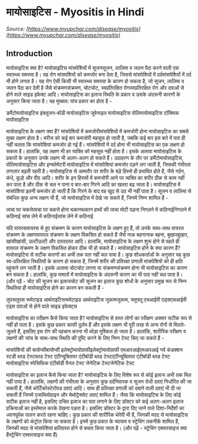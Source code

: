 # मायोसाइटिस - Myositis in Hindi
_Source: [https://www.myupchar.com/disease/myositis](https://www.myupchar.com/disease/myositis)_

## Introduction
मायोसाइटिस क्या है?
मायोसाइटिस मांसपेशियों में सूजनसूजन, लालिमा व जलन पैदा करने वाली एक स्वास्थ्य समस्या है। यह रोग मांसपशियों को कमजोर बना देता है, जिससे मांसपेशियों में दर्दमांसपेशियों में दर्द भी होने लगता है। यह रोग ऐसी किसी भी स्वास्थ्य समस्या के कारण हो सकता है, जो सूजन, लालिमा व जलन पैदा कर देती है जैसे संक्रमणसंक्रमण, चोटचोट, स्वप्रतिरक्षित रोगस्वप्रतिरक्षित रोग और दवाओं से होने वाले साइड इफेक्ट आदि। मायोसाइटिस का इलाज स्थिति के प्रकार व उसके अंदरूनी कारणों के अनुसार किया जाता है। यह मुख्यत: पांच प्रकार का होता है -

डर्मेटोमायोसाइटिस
इंक्लूजन-बॉडी मायोसाइटिस
जूवेनाइल मायोसाइटिस
पोलिमायोसाइटिस
टॉक्सिक मायोसाइटिस

मायोसाइटिस के लक्षण क्या हैं?
मांसपेशियों में कमजोरीमांसपेशियों में कमजोरी होना मायोसाइटिस का सबसे मुख्य लक्षण होता है। मरीज को कई बार कमजोरी महसूस हो जाती है, जबकि कई बार इस बारे में पता ही नहीं चलता कि मांसपेशियां कमजोर हो गई हैं। मांसपेशियों में दर्द होना भी मायोसाइटिस का एक लक्षण हो सकता है। हालांकि, यह लक्षण भी हर व्यक्ति को महसूस नहीं होता है।
इसके अलावा मायोसाइटिस के प्रकारों के अनुसार उनके लक्षण भी अलग-अलग हो सकते हैं। उदाहरण के तौर पर डर्मेटोमायोसाइटिस, पोलिमायोसाइटिस और इन्फ्लेमेटरी मायोसाइटिस में मांसपेशियां कमजोर पड़ने लग जाती हैं, जिसकी गंभीरता लगातार बढ़ती रहती है।
मायोसाइटिस से आमतौर पर शरीर के बड़े हिस्से ही प्रभावित होते हैं, जैसे गर्दन, कंधे, कूल्हे और पीठ आदि। शरीर के इन हिस्सों में कमजोरी आने पर व्यक्ति का शरीर ठीक से काम नहीं कर पाता है और ठीक से चल न पाना व बार-बार गिरने आदि का खतरा बढ़ जाता है। मायोसाइटिस में मांसपेशियां इतनी कमजोर हो जाती हैं कि गिरने के बाद वह खुद से उठ भी नहीं पाता है।
सूजन व लालिमा से संबंधित कुछ अन्य लक्षण भी हैं, जो मायोसाइटिस में देखे जा सकते हैं, जिनमें निम्न शामिल हैं -

त्वचा पर चकत्तेत्वचा पर चकत्ते होना
थकानथकान
हाथों की त्वचा मोटी पड़ना
निगलने में कठिनाईनिगलने में कठिनाई
सांस लेने में कठिनाईसांस लेने में कठिनाई

यदि वायरसवायरस से हुए संक्रमण के कारण मायोसाइटिस के लक्षण हुए हैं, तो उनके साथ-साथ वायरल संक्रमण के लक्षणवायरल संक्रमण के लक्षण विकसित हो सकते हैं जैसे नाक बहनानाक बहना, बुखारबुखार, खांसीखांसी, उल्टीउल्टी और दस्तदस्त आदि। हालांकि, मायोसाइटिस के लक्षण शुरू होने से पहले ही वायरल संक्रमण के लक्षण विकसित होकर ठीक भी हो सकते हैं।
मायोसाइटिस होने के क्या कारण हैं?
मायोसाइटिस से सटीक कारणों का अभी तक पता नहीं चल पाया है। कुछ शोधकर्ताओं के अनुसार यह कुछ स्व-प्रतिरक्षित स्थितियों के कारण हो सकता है, जिनमें शरीर की प्रतिरक्षा प्रणाली मांसपेशियों को ही क्षति पहुंचाने लग जाती है। इसके अलावा चोटचोट लगना या संक्रमणसंक्रमण होना भी मायोसाइटिस का कारण बन सकता है। हालांकि, कुछ मामलों में मायोसाइटिस के अंदरूनी कारण का भी पता नहीं चल पाता है।
(और पढ़ें - चोट की सूजन का इलाजचोट की सूजन का इलाज
कुछ शोधों के अनुसार प्रमुख रूप से निम्न स्थितियां ही मायोसाइटिस होने का कारण बन सकती हैं -

लुपसलुपस
रूमेटाइड आर्थराइटिसरूमेटाइड आर्थराइटिस
जुकामजुकाम, फ्लूफ्लू
एचआईवी एड्सएचआईवी एड्स
दवाओं से होने वाले साइड इफेक्ट्स

मायोसाइटिस का परीक्षण कैसे किया जाता है?
मायोसाइटिस से ग्रस्त लोगों का परीक्षण अक्सर सटीक रूप से नहीं हो पाता है। इसके कुछ प्रकार काफी दुर्लभ हैं और इसके लक्षण भी पूरी तरह से अन्य रोगों से मिलते-जुलते हैं, इसलिए इस रोग की पहचान करना भी थोड़ा मुश्किल हो जाता है। हालांकि, शारीरिक परीक्षण व लक्षणों की जांच के साथ-साथ स्थिति की पुष्टि करने के लिए निम्न टेस्ट किए जा सकते हैं -

मांसपेशियों की बायोप्सीबायोप्सी
इलेक्ट्रोमायोग्राफीइलेक्ट्रोमायोग्राफी
एमआरआईएमआरआई
नर्व कंडक्शन स्टडी
ब्लड टेस्टब्लड टेस्ट
एंटीन्यूक्लियर एंटीबॉडी ब्लड टेस्टएंटीन्यूक्लियर एंटीबॉडी ब्लड टेस्ट
मायोसाइटिस स्पेसिफिक एंटीबॉडी पैनल टेस्ट
जेनेटिक टेस्टजेनेटिक टेस्ट

मायोसाइटिस का इलाज कैसे किया जाता है?
मायोसाइटिस के लिए विशेष रूप से कोई इलाज अभी तक मिल नहीं पाया है। हालांकि, लक्षणों की गंभीरता के अनुसार कुछ दर्दनिवारक व सूजन रोधी दवाएं निर्धारित की जा सकती हैं, जैसे कोर्टिकोस्टेरॉयड दवाएं आदि। साथ ही प्रतिरक्षा प्रणाली को दबाने वाली दवाएं भी दी जा सकती हैं जिनमें एजाथियोप्राइन और मेथोट्रेक्सेट दवाएं शामिल हैं।
जैसा कि मायोसाइटिस के लिए कोई सटीक इलाज नहीं है, इसलिए उचित इलाज का पता लगाने के लिए डॉक्टर को कई अलग-अलग इलाज प्रक्रियाओं का इस्तेमाल करके देखना पड़ता है। इसलिए डॉक्टर के द्वारा दिए जाने वाले दिशा-निर्देशों का ध्यानपूर्वक पालन करते रहना चाहिए।
कुछ प्रकार की शारीरिक थेरेपी भी हैं, जिनकी मदद से मायोसाइटिस के लक्षणों को कंट्रोल किया जा सकता है। इनमें कुछ प्रकार के व्यायाम व स्ट्रेचिंग तकनीकें शामिल हैं, जिनकी मदद से मांसपेशियां क्षतिग्रस्त होने से बचाव किया जाता है।
(और पढ़ें - स्ट्रेचिंग एक्सरसाइज क्या हैंस्ट्रेचिंग एक्सरसाइज क्या हैं)

